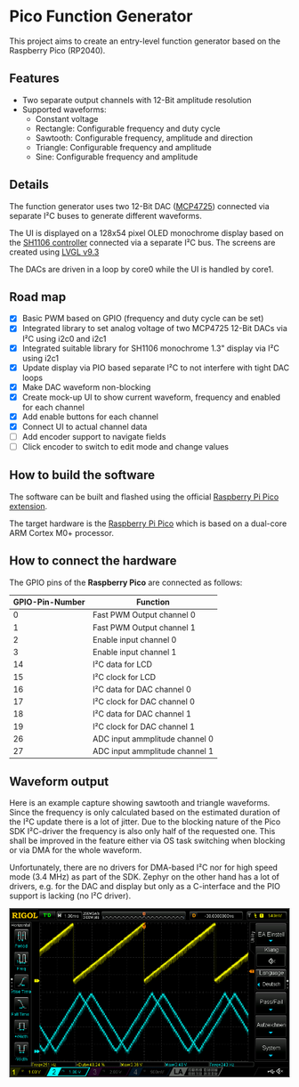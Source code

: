 # Pico Function Generator

This project aims to create an entry-level function generator based on the Raspberry Pico (RP2040).

## Features

- Two separate output channels with 12-Bit amplitude resolution
- Supported waveforms:
  - Constant voltage
  - Rectangle: Configurable frequency and duty cycle
  - Sawtooth: Configurable frequency, amplitude and direction
  - Triangle: Configurable frequency and amplitude
  - Sine: Configurable frequency and amplitude

## Details

The function generator uses two 12-Bit DAC ([MCP4725](https://ww1.microchip.com/downloads/en/devicedoc/22039d.pdf)) connected via separate I²C buses to generate different
waveforms.

The UI is displayed on a 128x54 pixel OLED monochrome display based on the [SH1106 controller](https://cdn.velleman.eu/downloads/29/infosheets/sh1106_datasheet.pdf)
connected via a separate I²C bus. The screens are created using [LVGL v9.3](https://lvgl.io/)

The DACs are driven in a loop by core0 while the UI is handled by core1.

## Road map

- [x] Basic PWM based on GPIO (frequency and duty cycle can be set)
- [x] Integrated library to set analog voltage of two MCP4725 12-Bit DACs via I²C using i2c0 and i2c1
- [x] Integrated suitable library for SH1106 monochrome 1.3" display via I²C using i2c1
- [x] Update display via PIO based separate I²C to not interfere with tight DAC loops
- [x] Make DAC waveform non-blocking
- [x] Create mock-up UI to show current waveform, frequency and enabled for each channel
- [x] Add enable buttons for each channel
- [x] Connect UI to actual channel data
- [ ] Add encoder support to navigate fields
- [ ] Click encoder to switch to edit mode and change values

## How to build the software

The software can be built and flashed using the official [Raspberry Pi Pico extension](https://marketplace.visualstudio.com/items?itemName=raspberry-pi.raspberry-pi-pico).

The target hardware is the [Raspberry Pi Pico](https://www.raspberrypi.com/products/raspberry-pi-pico/) which is based on a dual-core ARM Cortex M0+ processor.

## How to connect the hardware

The GPIO pins of the **Raspberry Pico** are connected as follows:

GPIO-Pin-Number|Function
---------------|-------------------------------
0              | Fast PWM Output channel 0
1              | Fast PWM Output channel 1
2              | Enable input channel 0
3              | Enable input channel 1
14             | I²C data for LCD
15             | I²C clock for LCD
16             | I²C data for DAC channel 0
17             | I²C clock for DAC channel 0
18             | I²C data for DAC channel 1
19             | I²C clock for DAC channel 1
26             | ADC input ammplitude channel 0
27             | ADC input ammplitude channel 1

## Waveform output

Here is an example capture showing sawtooth and triangle waveforms.
Since the frequency is only calculated based on the estimated duration of the I²C update
there is a lot of jitter. Due to the blocking nature of the Pico SDK I²C-driver the frequency
is also only half of the requested one. This shall be improved in the feature either via
OS task switching when blocking or via DMA for the whole waveform.

Unfortunately, there are no drivers for DMA-based I²C nor for high speed mode (3.4 MHz) as part of the SDK.
Zephyr on the other hand has a lot of drivers, e.g. for the DAC and display but only as a C-interface
and the PIO support is lacking (no I²C driver).

![Channel 0 has sawtooth output, channel 1 has triangle output](TriangleAndSawTooth.png)
